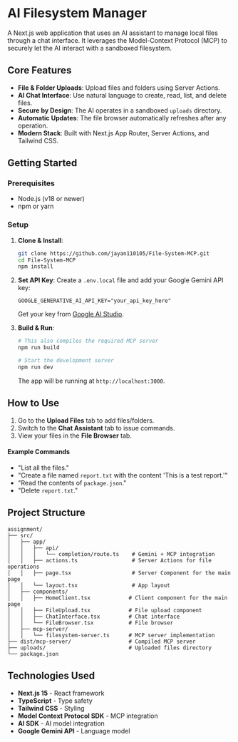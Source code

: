 # AI Filesystem Manager

A Next.js web application that uses an AI assistant to manage local files through a chat interface. It leverages the Model-Context Protocol (MCP) to securely let the AI interact with a sandboxed filesystem.

## Core Features

-   **File & Folder Uploads**: Upload files and folders using Server Actions.
-   **AI Chat Interface**: Use natural language to create, read, list, and delete files.
-   **Secure by Design**: The AI operates in a sandboxed `uploads` directory.
-   **Automatic Updates**: The file browser automatically refreshes after any operation.
-   **Modern Stack**: Built with Next.js App Router, Server Actions, and Tailwind CSS.

## Getting Started

### Prerequisites

-   Node.js (v18 or newer)
-   npm or yarn

### Setup

1.  **Clone & Install**:
    ```bash
    git clone https://github.com/jayan110105/File-System-MCP.git
    cd File-System-MCP
    npm install
    ```

2.  **Set API Key**:
    Create a `.env.local` file and add your Google Gemini API key:
    ```
    GOOGLE_GENERATIVE_AI_API_KEY="your_api_key_here"
    ```
    Get your key from [Google AI Studio](https://aistudio.google.com/apikey).

3.  **Build & Run**:
    ```bash
    # This also compiles the required MCP server
    npm run build

    # Start the development server
    npm run dev
    ```
    The app will be running at `http://localhost:3000`.

## How to Use

1.  Go to the **Upload Files** tab to add files/folders.
2.  Switch to the **Chat Assistant** tab to issue commands.
3.  View your files in the **File Browser** tab.

#### Example Commands

-   "List all the files."
-   "Create a file named `report.txt` with the content 'This is a test report.'"
-   "Read the contents of `package.json`."
-   "Delete `report.txt`."

## Project Structure

```
assignment/
├── src/
│   ├── app/
│   │   ├── api/
│   │   │   └── completion/route.ts    # Gemini + MCP integration
│   │   ├── actions.ts                 # Server Actions for file operations
│   │   ├── page.tsx                   # Server Component for the main page
│   │   └── layout.tsx                 # App layout
│   ├── components/
│   │   ├── HomeClient.tsx            # Client component for the main page
│   │   ├── FileUpload.tsx            # File upload component
│   │   ├── ChatInterface.tsx         # Chat interface
│   │   └── FileBrowser.tsx           # File browser
│   ├── mcp-server/
│   │   └── filesystem-server.ts      # MCP server implementation
├── dist/mcp-server/                  # Compiled MCP server
├── uploads/                          # Uploaded files directory
└── package.json
```

## Technologies Used

- **Next.js 15** - React framework
- **TypeScript** - Type safety
- **Tailwind CSS** - Styling
- **Model Context Protocol SDK** - MCP integration
- **AI SDK** - AI model integration
- **Google Gemini API** - Language model
